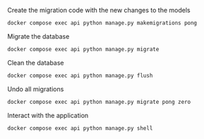 Create the migration code with the new changes to the models
```bash
docker compose exec api python manage.py makemigrations pong
```

Migrate the database
```bash
docker compose exec api python manage.py migrate
```

Clean the database
```bash
docker compose exec api python manage.py flush
```

Undo all migrations
```bash
docker compose exec api python manage.py migrate pong zero
```

Interact with the application
```bash
docker compose exec api python manage.py shell
```
